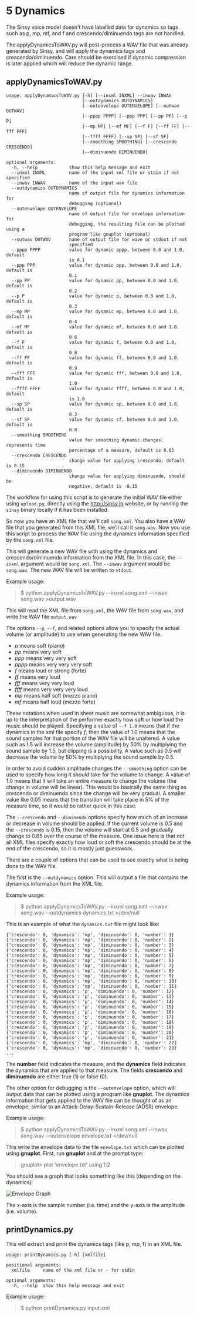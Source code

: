 # 5 Dynamics

The Sinsy voice model doesn't have labelled data for dynamics so tags such as
p, mp, mf, and f and crescendo/diminuendo tags are not handled.

The applyDynamicsToWAV.py will post-process a WAV file that was already
generated by Sinsy, and will apply the dynamics tags and crescendo/diminuendo.
Care should be exercised if dynamic compression is later applied which will
reduce the dynamic range.

## applyDynamicsToWAV.py

```
usage: applyDynamicsToWAV.py [-h] [--inxml INXML] --inwav INWAV
                             [--outdynamics OUTDYNAMICS]
                             [--outenvelope OUTENVELOPE] [--outwav OUTWAV]
                             [--pppp PPPP] [--ppp PPP] [--pp PP] [--p P]
                             [--mp MP] [--mf MF] [--f F] [--ff FF] [--fff FFF]
                             [--ffff FFFF] [--sp SP] [--sf SF]
                             [--smoothing SMOOTHING] [--crescendo CRESCENDO]
                             [--diminuendo DIMINUENDO]

optional arguments:
  -h, --help            show this help message and exit
  --inxml INXML         name of the input xml file or stdin if not specified
  --inwav INWAV         name of the input wav file
  --outdynamics OUTDYNAMICS
                        name of output file for dynamics information for
                        debugging (optional)
  --outenvelope OUTENVELOPE
                        name of output file for envelope information for
                        debugging, the resulting file can be plotted using a
                        program like gnuplot (optional)
  --outwav OUTWAV       name of output file for wave or stdout if not
                        specified
  --pppp PPPP           value for dynamic pppp, between 0.0 and 1.0, default
                        is 0.1
  --ppp PPP             value for dynamic ppp, between 0.0 and 1.0, default is
                        0.1
  --pp PP               value for dynamic pp, between 0.0 and 1.0, default is
                        0.2
  --p P                 value for dynamic p, between 0.0 and 1.0, default is
                        0.3
  --mp MP               value for dynamic mp, between 0.0 and 1.0, default is
                        0.4
  --mf MF               value for dynamic mf, between 0.0 and 1.0, default is
                        0.6
  --f F                 value for dynamic f, between 0.0 and 1.0, default is
                        0.8
  --ff FF               value for dynamic ff, between 0.0 and 1.0, default is
                        0.9
  --fff FFF             value for dynamic fff, between 0.0 and 1.0, default is
                        1.0
  --ffff FFFF           value for dynamic ffff, between 0.0 and 1.0, default
                        is 1.0
  --sp SP               value for dynamic sp, between 0.0 and 1.0, default is
                        0.3
  --sf SF               value for dynamic sf, between 0.0 and 1.0, default is
                        0.8
  --smoothing SMOOTHING
                        value for smoothing dynamic changes, represents time
                        percentage of a measure, default is 0.05
  --crescendo CRESCENDO
                        change value for applying crescendo, default is 0.15
  --diminuendo DIMINUENDO
                        change value for applying diminuendo, should be
                        negative, default is -0.15
```

The workflow for using this script is to generate the initial WAV file
either using ```upload.py```, directly using the http://sinsy.jp website, or
by running the ```sinsy``` binary locally if it has been installed.

So now you have an XML file that we'll call ```song.xml```. You also have a
WAV file that you generated from this XML file, we'll call it ```song.wav```.
Now you use this script to process the WAV file using the dynamics information
specified by the ```song.xml``` file.

This will generate a new WAV file with using the dynamics and
crescendo/diminuendo information from the XML file. In this case, the
```--inxml``` argument would be ```song.xml```. The ```--inwav```
argument would be ```song.wav```.  The new WAV file will be written to
```stdout```.

Example usage:

> $ python applyDynamicsToWAV.py --inxml song.xml --inwav song.wav >output.wav

This will read the XML file from ```song.xml```, the WAV file from
```song.wav```, and write the WAV file ```output.wav```

The options ``--p``, ``--f``, and related options allow you to specify the
actual volume (or amplitude) to use when generating the new WAV file.

- *p* means soft (piano)
- *pp* means very soft
- *ppp* means very very soft
- *pppp* means very very very soft
- *f* means loud or strong (forte)
- *ff* means very loud
- *fff* means very very loud
- *ffff* means very very very loud
- *mp* means half soft (mezzo piano)
- *mf* means half loud (mezzo forte)

These notations when used in sheet music are somewhat ambiguous, it is up to
the interpretation of the performer exactly how soft or how loud the music
should be played. Specifying a value of ```--f 1.0``` means that if the dynamics in
the xml file specify *f*, then the value of 1.0 means that the sound samples
for that portion of the WAV file will be unaltered. A value such as 1.5
will increase the volume (amplitude) by 50% by multiplying the sound sample
by 1.5, but clipping is a possibility. A value such as 0.5 will decrease the
volume by 50% by multiplying the sound sample by 0.5.

In order to avoid sudden amplitude changes 
the ```--smoothing``` option can be used to specify how long
it should take for the volume to change. A value of 1.0 means that it will take
an entire measure to change the volume (the change in volume will be linear).
This would be basically the same thing as crescendo or diminuendo since the
change will be very gradual. A smaller value like 0.05 means that the
transition will take place in 5% of the measure time, so it would be rather
quick in this case.

The ```--crescendo``` and ```--diminendo``` options specify how much of an
increase or decrease in volume should be applied. If the current volume is
0.5 and the ```--crescendo``` is 0.15, then the volume will start at 0.5 and
gradually change to 0.65 over the course of the measure. One issue here is
that not all XML files specify exactly how loud or soft the crescendo should
be at the end of the crescendo, so it is mostly just guesswork.

There are a couple of options that can be used to see exactly what is being
done to the WAV file.

The first is the ```--outdynamics``` option. This will output a file that
contains the dynamics information from the XML file.

Example usage:

> $ python applyDynamicsToWAV.py --inxml song.xml --inwav song.wav --outdynamics dynamics.txt >/dev/null

This is an example of what the ```dynamics.txt``` file might look like:

```
{'crescendo': 0, 'dynamics': 'mp', 'diminuendo': 0, 'number': 1}
{'crescendo': 0, 'dynamics': 'mp', 'diminuendo': 0, 'number': 2}
{'crescendo': 0, 'dynamics': 'mp', 'diminuendo': 0, 'number': 3}
{'crescendo': 0, 'dynamics': 'mp', 'diminuendo': 0, 'number': 4}
{'crescendo': 0, 'dynamics': 'mp', 'diminuendo': 0, 'number': 5}
{'crescendo': 0, 'dynamics': 'mp', 'diminuendo': 0, 'number': 6}
{'crescendo': 0, 'dynamics': 'mp', 'diminuendo': 0, 'number': 7}
{'crescendo': 0, 'dynamics': 'mp', 'diminuendo': 0, 'number': 8}
{'crescendo': 0, 'dynamics': 'mp', 'diminuendo': 0, 'number': 9}
{'crescendo': 0, 'dynamics': 'mp', 'diminuendo': 0, 'number': 10}
{'crescendo': 0, 'dynamics': 'mp', 'diminuendo': 0, 'number': 11}
{'crescendo': 0, 'dynamics': 'p', 'diminuendo': 0, 'number': 12}
{'crescendo': 0, 'dynamics': 'p', 'diminuendo': 0, 'number': 13}
{'crescendo': 0, 'dynamics': 'p', 'diminuendo': 0, 'number': 14}
{'crescendo': 0, 'dynamics': 'p', 'diminuendo': 0, 'number': 15}
{'crescendo': 0, 'dynamics': 'p', 'diminuendo': 0, 'number': 16}
{'crescendo': 0, 'dynamics': 'p', 'diminuendo': 0, 'number': 17}
{'crescendo': 0, 'dynamics': 'p', 'diminuendo': 0, 'number': 18}
{'crescendo': 0, 'dynamics': 'p', 'diminuendo': 0, 'number': 19}
{'crescendo': 0, 'dynamics': 'p', 'diminuendo': 0, 'number': 20}
{'crescendo': 0, 'dynamics': 'p', 'diminuendo': 0, 'number': 21}
{'crescendo': 0, 'dynamics': 'mp', 'diminuendo': 0, 'number': 22}
{'crescendo': 0, 'dynamics': 'mp', 'diminuendo': 0, 'number': 23}
...
```

The **number** field indicates the measure, and the **dynamics** field indicates
the dynamics that are applied to that measure. The fields **crescendo** and
**diminuendo** are either true (1) or false (0).

The other option for debugging is the ```--outenvelope``` option, which will
output data that can be plotted using a program like **gnuplot**. The dynamics
information that gets applied to the WAV file can be thought of as an
envelope, similar to an Attack-Delay-Sustain-Release (ADSR) envelope.

Example usage:

> $ python applyDynamicsToWAV.py --inxml song.xml --inwav song.wav --outenvelope envelope.txt >/dev/null

This write the envelope data to the file ```envelope.txt``` which can be plotted
using **gnuplot**. First, run **gnuplot** and at the prompt type:

> gnuplot> plot 'envelope.txt' using 1:2

You should see a graph that looks something like this (depending on the
dynamics):

![Envelope Graph](envelope.png)

The x-axis is the sample number (i.e. time) and the y-axis is the amplitude
(i.e. volume).


## printDynamics.py

This will extract and print the dynamics tags (like p, mp, f) in an XML file.

```
usage: printDynamics.py [-h] [xmlfile]

positional arguments:
  xmlfile     name of the xml file or - for stdin

optional arguments:
  -h, --help  show this help message and exit
```

Example usage:

> $ python printDynamics.py input.xml

